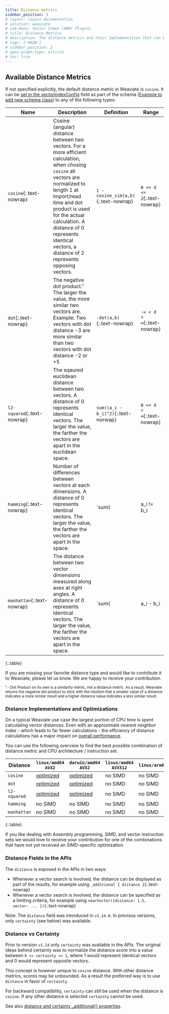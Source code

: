```yaml
---
title: Distance metrics
sidebar_position: 3
# layout: layout-documentation
# solution: weaviate
# sub-menu: Vector Index (ANN) Plugins
# title: Distance Metrics
# description: The distance metrics and their implementation that can be used with Weaviate
# tags: ['HNSW']
# sidebar_position: 2
# open-graph-type: article
# toc: true
---
```


## Available Distance Metrics

If not specified explicitly, the default distance metric in Weaviate is
`cosine`. It can be [set in the vectorIndexConfig](/docs/weaviate/configuration/vector-index-type.md#how-to-configure-hnsw) field as part of the
schema ([Example to add new schema class](../references/rest/schema.md#create-a-class)) to any of the following types:

| Name | Description | Definition | Range |
| --- | --- | --- | --- |
| `cosine`{:.text-nowrap} | Cosine (angular) distance between two vectors. For a more efficient calculation, when chosing `cosine` all vectors are normalized to length 1 at import/read time and dot product is used for the actual calculation. A distance of 0 represents identical vectors, a distance of 2 represents opposing vectors. | `1 - cosine_sim(a,b)`{:.text-nowrap} | `0 <= d <= 2`{:.text-nowrap} |
| `dot`{:.text-nowrap} | The negative dot product.&#185; The larger the value, the more similar two vectors are. Example: Two vectors with dot distance -3 are more similar than two vectors with dot distance -2 or +5  | `-dot(a,b)`{:.text-nowrap} | `-∞ < d < ∞`{:.text-nowrap} |
| `l2-squared`{:.text-nowrap} | The sqaured euclidean distance between two vectors. A distance of 0 represents identical vectors. The larger the value, the farther the vectors are apart in the euclidean space.  | `sum((a_i - b_i)^2)`{:.text-norwap} | `0 <= d < ∞`{:.text-nowrap} |
| `hamming`{:.text-nowrap} | Number of differences between vectors at each dimensions. A distance of 0 represents identical vectors. The larger the value, the farther the vectors are apart in the space.  | `sum(|a_i != b_i|)`{:.text-norwap} | `0 <= d < ∞`{:.text-nowrap} |
| `manhattan`{:.text-nowrap} | The distance between two vector dimensions measured along axes at right angles. A distance of 0 represents identical vectors. The larger the value, the farther the vectors are apart in the space.  | `sum(|a_i - b_i|)`{:.text-norwap} | `0 <= d < dims`{:.text-nowrap} |
{:.table}

If you are missing your favorite distance type and would like to contribute it
to Weaviate, please let us know. We are happy to receive your contribution.

<small>&#185; - Dot Product on its own is a similarity metric, not a distance metric. As a result, Weaviate returns the negative dot product to stick with the intuition that a smaller value of a distance indicates a more similar result and a higher distance value indicates a less similar result.</small>

### Distance Implementations and Optimizations

On a typical Weaviate use case the largest portion of CPU time is spent calculating vector distances. Even with an approximate nearest neighbor index - which leads to far fewer calculations - the efficiency of distance calculations has a major impact on [overall performance](/docs/weaviate/benchmarks/ann.md).

You can use the following overview to find the best possible combination of distance metric and CPU architecture / instruction set.

| Distance | `linux/amd64 AVX2` | `darwin/amd64 AVX2` | `linux/amd64 AVX512` | `linux/arm64` | `darwin/arm64` |
| --- | --- | --- | --- | --- | --- |
| `cosine` | [optimized](https://github.com/semi-technologies/weaviate/blob/master/adapters/repos/db/vector/hnsw/distancer/asm/dot_amd64.s) | [optimized](https://github.com/semi-technologies/weaviate/blob/master/adapters/repos/db/vector/hnsw/distancer/asm/dot_amd64.s) | no SIMD | no SIMD | no SIMD |
| `dot` | [optimized](https://github.com/semi-technologies/weaviate/blob/master/adapters/repos/db/vector/hnsw/distancer/asm/dot_amd64.s) | [optimized](https://github.com/semi-technologies/weaviate/blob/master/adapters/repos/db/vector/hnsw/distancer/asm/dot_amd64.s) | no SIMD | no SIMD | no SIMD |
| `l2-squared` | [optimized](https://github.com/semi-technologies/weaviate/blob/master/adapters/repos/db/vector/hnsw/distancer/asm/l2_amd64.s) | [optimized](https://github.com/semi-technologies/weaviate/blob/master/adapters/repos/db/vector/hnsw/distancer/asm/l2_amd64.s) | no SIMD | no SIMD | no SIMD |
| `hamming` | no SIMD | no SIMD | no SIMD | no SIMD | no SIMD |
| `manhattan` | no SIMD | no SIMD | no SIMD | no SIMD | no SIMD |
{:.table}

If you like dealing with Assembly programming, SIMD, and vector instruction sets we would love to receive your contribution for one of the combinations that have not yet received an SIMD-specific optimization.

### Distance Fields in the APIs

The `distance` is exposed in the APIs in two ways:

* Whenever a vector search is involved, the distance can be displayed as part of the results, for example using `_additional { distance }`{:.text-nowrap}
* Whenever a vector search is involved, the distance can be specified as a limiting criteria, for example using `nearVector({distance: 1.5, vector: ... })`{:.text-nowrap}

Note: The `distance` field was intorduced in `v1.14.0`. In previous versions, only `certainty` (see below) was available.

### Distance vs Certainty

Prior to version `v1.14` only `certainty` was available in the APIs. The
original ideas behind certainty was to normalize the distance score into a
value between `0 <= certainty <= 1`, where 1 would represent identical vectors
and 0 would represent opposite vectors.

This concept is however unique to `cosine` distance. With other distance
metrics, scores may be unbounded. As a result the preferred way is to use
`distance` in favor of `certainty`.

For backward compatibility, `certainty` can still be used when the distance is
`cosine`. If any other distance is selected `certainty` cannot be used.

See also [distance and certainty _additional{} properties](../references/graphql/additional-properties.md).

